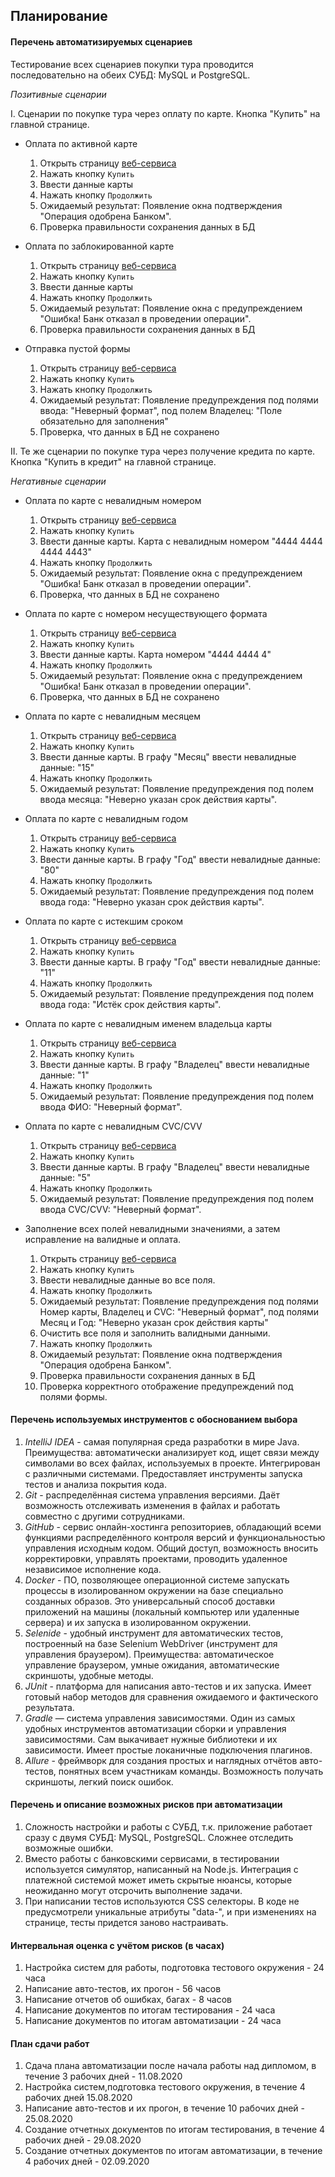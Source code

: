 ## Планирование
#### Перечень автоматизируемых сценариев
Тестирование всех сценариев покупки тура проводится последовательно на обеих СУБД: MySQL и PostgreSQL.

*Позитивные сценарии*

I. Сценарии по покупке тура через оплату по карте. Кнопка "Купить" на главной странице.

* Оплата по активной карте
  1. Открыть страницу [веб-сервиса](http://localhost:8080/)
  1. Нажать кнопку `Купить`
  1. Ввести данные карты
  1. Нажать кнопку `Продолжить`
  1. Ожидаемый результат: Появление окна подтверждения "Операция одобрена Банком".
  1. Проверка правильности сохранения данных в БД
 
* Оплата по заблокированной карте
  1. Открыть страницу [веб-сервиса](http://localhost:8080/)
  1. Нажать кнопку `Купить`
  1. Ввести данные карты
  1. Нажать кнопку `Продолжить`
  1. Ожидаемый результат: Появление окна с предупреждением "Ошибка! Банк отказал в проведении операции".
  1. Проверка правильности сохранения данных в БД

* Отправка пустой формы
  1. Открыть страницу [веб-сервиса](http://localhost:8080/)
  1. Нажать кнопку `Купить`
  1. Нажать кнопку `Продолжить`
  1. Ожидаемый результат: Появление предупреждения под полями ввода: "Неверный формат", под полем Владелец: "Поле обязательно для заполнения"
  1. Проверка, что данных в БД не сохранено
 
 II. Те же сценарии по покупке тура через получение кредита по карте. Кнопка "Купить в кредит" на главной странице.

*Негативные сценарии*

* Оплата по карте с невалидным номером
  1. Открыть страницу [веб-сервиса](http://localhost:8080/)
  1. Нажать кнопку `Купить`
  1. Ввести данные карты. Карта с невалидным номером "4444 4444 4444 4443"
  1. Нажать кнопку `Продолжить`
  1. Ожидаемый результат: Появление окна с предупреждением "Ошибка! Банк отказал в проведении операции".
  1. Проверка, что данных в БД не сохранено

* Оплата по карте с номером несуществующего формата
  1. Открыть страницу [веб-сервиса](http://localhost:8080/)
  1. Нажать кнопку `Купить`
  1. Ввести данные карты. Карта номером "4444 4444 4"
  1. Нажать кнопку `Продолжить`
  1. Ожидаемый результат: Появление окна с предупреждением "Ошибка! Банк отказал в проведении операции".
  1. Проверка, что данных в БД не сохранено

* Оплата по карте с невалидным месяцем
  1. Открыть страницу [веб-сервиса](http://localhost:8080/)
  1. Нажать кнопку `Купить`
  1. Ввести данные карты. В графу "Месяц" ввести невалидные данные: "15"
  1. Нажать кнопку `Продолжить`
  1. Ожидаемый результат: Появление предупреждения под полем ввода месяца: "Неверно указан срок действия карты".
 
* Оплата по карте с невалидным годом
  1. Открыть страницу [веб-сервиса](http://localhost:8080/)
  1. Нажать кнопку `Купить`
  1. Ввести данные карты. В графу "Год" ввести невалидные данные: "80"
  1. Нажать кнопку `Продолжить`
  1. Ожидаемый результат: Появление предупреждения под полем ввода года: "Неверно указан срок действия карты".
  
* Оплата по карте с истекшим сроком
  1. Открыть страницу [веб-сервиса](http://localhost:8080/)
  1. Нажать кнопку `Купить`
  1. Ввести данные карты. В графу "Год" ввести невалидные данные: "11"
  1. Нажать кнопку `Продолжить`
  1. Ожидаемый результат: Появление предупреждения под полем ввода года: "Истёк срок действия карты".
    
* Оплата по карте с невалидным именем владельца карты
  1. Открыть страницу [веб-сервиса](http://localhost:8080/)
  1. Нажать кнопку `Купить`
  1. Ввести данные карты. В графу "Владелец" ввести невалидные данные: "1"
  1. Нажать кнопку `Продолжить`
  1. Ожидаемый результат: Появление предупреждения под полем ввода ФИО: "Неверный формат".
  
* Оплата по карте с невалидным CVC/CVV
  1. Открыть страницу [веб-сервиса](http://localhost:8080/)
  1. Нажать кнопку `Купить`
  1. Ввести данные карты. В графу "Владелец" ввести невалидные данные: "5"
  1. Нажать кнопку `Продолжить`
  1. Ожидаемый результат: Появление предупреждения под полем ввода CVC/CVV: "Неверный формат".

* Заполнение всех полей невалидными значениями, а затем исправление на валидные и оплата.
  1. Открыть страницу [веб-сервиса](http://localhost:8080/)
  1. Нажать кнопку `Купить`
  1. Ввести невалидные данные во все поля.
  1. Нажать кнопку `Продолжить`
  1. Ожидаемый результат: Появление предупреждения под полями Номер карты, Владелец и CVC: "Неверный формат", под полями Месяц и Год: "Неверно указан срок действия карты"
  1. Очистить все поля и заполнить валидными данными.
  1. Нажать кнопку `Продолжить`
  1. Ожидаемый результат: Появление окна подтверждения "Операция одобрена Банком".
  1. Проверка правильности сохранения данных в БД
  1. Проверка корректного отображение предупреждений под полями формы.

#### Перечень используемых инструментов с обоснованием выбора
1. *IntelliJ IDEA* - самая популярная среда разработки в мире Java. Преимущества: автоматически анализирует код, ищет связи между символами во всех файлах, используемых в проекте. Интегрирован с различными системами. Предоставляет инструменты запуска тестов и анализа покрытия кода.   
1. *Git* - распределённая система управления версиями. Даёт возможность отслеживать изменения в файлах и работать совместно с другими сотрудниками.
1. *GitHub* - сервис онлайн-хостинга репозиториев, обладающий всеми функциями распределённого контроля версий и функциональностью управления исходным кодом. Общий доступ, возможность вносить корректировки, управлять проектами, проводить удаленное независимое исполнение кода.
1. *Docker* - ПО, позволяющее операционной системе запускать процессы в изолированном окружении на базе специально созданных образов. Это универсальный способ доставки приложений на машины (локальный компьютер или удаленные сервера) и их запуска в изолированном окружении.
1. *Selenide* - удобный инструмент для автоматических тестов, построенный на базе Selenium WebDriver (инструмент для управления браузером). Преимущества: автоматическое управление браузером, умные ожидания, автоматические скриншоты, удобные методы.
1. *JUnit* - платформа для написания авто-тестов и их запуска. Имеет готовый набор методов для сравнения ожидаемого и фактического результата.
1. *Gradle* — система управления зависимостями. Один из самых удобных инструментов автоматизации сборки и управления зависимостями. Сам выкачивает нужные библиотеки и их зависимости. Имеет простые локаничные подключения плагинов.
1. *Allure* - фреймворк для создания простых и наглядных отчётов авто-тестов, понятных всем участникам команды. Возможность получать скриншоты, легкий поиск ошибок.

#### Перечень и описание возможных рисков при автоматизации
1. Сложность настройки и работы с СУБД, т.к. приложение работает сразу с двумя СУБД: MySQL, PostgreSQL. Сложнее отследить возможные ошибки.
1. Вместо работы с банковскими сервисами, в тестировании используется симулятор, написанный на Node.js. Интеграция с платежной системой может иметь скрытые нюансы, которые неожиданно могут отсрочить выполнение задачи.
1. При написании тестов используются CSS селекторы. В коде не предусмотрели уникальные атрибуты "data-", и при изменениях на странице, тесты придется заново настраивать.

#### Интервальная оценка с учётом рисков (в часах)
1. Настройка систем для работы, подготовка тестового окружения - 24 часа
1. Написание авто-тестов, их прогон - 56 часов
1. Написание отчетов об ошибках, багах - 8 часов
1. Написание документов по итогам тестирования - 24 часа
1. Написание документов по итогам автоматизации - 24 часа
 
#### План сдачи работ
 1. Сдача плана автоматизации после начала работы над дипломом, в течение 3 рабочих дней  - 11.08.2020
 1. Настройка систем,подготовка тестового окружения, в течение 4 рабочих дней 15.08.2020
 1. Написание авто-тестов и их прогон, в течение 10 рабочих дней - 25.08.2020
 1. Создание отчетных документов по итогам тестирования, в течение 4 рабочих дней - 29.08.2020
 1. Создание отчетных документов по итогам автоматизации, в течение 4 рабочих дней - 02.09.2020